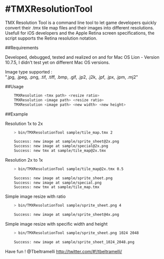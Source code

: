 #TMXResolutionTool
======================

TMX Resolution Tool is a command line tool to let game developers quickly convert their .tmx tile map files and their images into different resolutions.
Usefull for iOS developers and the Apple Retina screen specifications, the script supports the Retina resolution notation.

##Requirements

Developed, debugged, tested and realized on and for Mac OS Lion - Version 10.7.5, I didn't test yet on different Mac OS versions.  

Image type supported :  
".jpg, .jpeg, .png, .tif, .tiff, .bmp, .gif, .jp2, .j2k, .jpf, .jpx, .jpm, .mj2"

##Usage

```bash
	TMXResolution <tmx path> <resize ratio>
	TMXResolution <image path> <resize ratio>
	TMXResolution <image path> <new width> <new height>
```

##Example

Resolution 1x to 2x

```bash
	> bin/TMXResolutionTool sample/tile_map.tmx 2
	
	Success: new image at sample/sprite_sheet@2x.png
	Success: new image at sample/special@2x.png
	Success: new tmx at sample/tile_map@2x.tmx
```

Resolution 2x to 1x

```bash
	> bin/TMXResolutionTool sample/tile_map@2x.tmx 0.5
	
	Success: new image at sample/sprite_sheet.png
	Success: new image at sample/special.png
	Success: new tmx at sample/tile_map.tmx
```

Simple image resize with ratio

```bash
	> bin/TMXResolutionTool sample/sprite_sheet.png 4
	
	Success: new image at sample/sprite_sheet@4x.png
```

Simple image resize with specific width and height

```bash
	> bin/TMXResolutionTool sample/sprite_sheet.png 1024 2048
	
	Success: new image at sample/sprite_sheet_1024_2048.png
```

Have fun !
@Tbeltramelli <http://twitter.com/#!/tbeltramelli/>